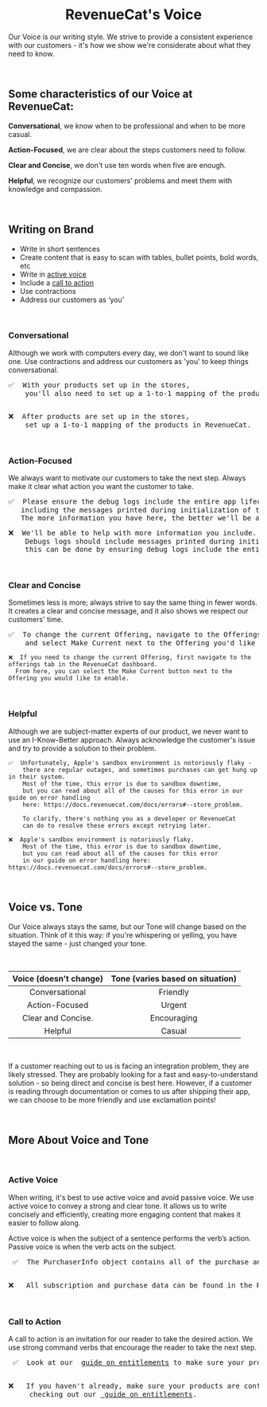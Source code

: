 # <div align='center'> RevenueCat's Voice 
  
Our Voice is our writing style. We strive to provide a consistent experience with our customers - it's how we show we're considerate about what they need to know. 

<br/>
  
 ## Some characteristics of our Voice at RevenueCat:

**Conversational**, we know when to be professional and when to be more casual.

**Action-Focused**, we are clear about the steps customers need to follow.

**Clear and Concise**, we don't use ten words when five are enough.

**Helpful**, we recognize our customers' problems and meet them with knowledge and compassion. 

 <br/> 
  
## Writing on Brand

<ul>
<li> Write in short sentences 
<li>  Create content that is easy to scan with tables, bullet points, bold words, etc
<li>  Write in <a href="#active-voice"> active voice</a>
<li>  Include a  <a href="#call-to-action"> call to action</a>
<li> Use contractions 
<li> Address our customers as ‘you’
</ul>

<br/>

### Conversational

Although we work with computers every day, we don't want to sound like one. Use contractions and address our customers as 'you' to keep things conversational. 

<pre>
✅  With your products set up in the stores, 
    you'll also need to set up a 1-to-1 mapping of the products in RevenueCat as well.
</pre>
  
<pre>  
❌  After products are set up in the stores, 
    set up a 1-to-1 mapping of the products in RevenueCat.
</pre>


<br/>

### Action-Focused

We always want to motivate our customers to take the next step. Always make it clear what action you want the customer to take.


<pre>
✅  Please ensure the debug logs include the entire app lifecycle, 
   including the messages printed during initialization of the SDK. 
   The more information you have here, the better we'll be able to help.
</pre>
<pre>
❌  We'll be able to help with more information you include. 
    Debugs logs should include messages printed during initialization of the SDK; 
    this can be done by ensuring debug logs include the entire app lifecycle.
</pre>

 <br/>
  
### Clear and Concise

Sometimes less is more; always strive to say the same thing in fewer words. It creates a clear and concise message, and it also shows we respect our customers' time. 


<pre>
✅  To change the current Offering, navigate to the Offerings tab for your app in the RevenueCat dashboard 
    and select Make Current next to the Offering you'd like to enable
</pre>
  ````
❌  If you need to change the current Offering, first navigate to the offerings tab in the RevenueCat dashboard. 
    From here, you can select the Make Current button next to the Offering you would like to enable. 
````

<br/>

### Helpful

Although we are subject-matter experts of our product, we never want to use an I-Know-Better approach. Always acknowledge the customer's issue and try to provide a solution to their problem.


````
✅  Unfortunately, Apple's sandbox environment is notoriously flaky - 
    there are regular outages, and sometimes purchases can get hung up in their system. 
    Most of the time, this error is due to sandbox downtime, 
    but you can read about all of the causes for this error in our guide on error handling 
    here: https://docs.revenuecat.com/docs/errors#--store_problem.  
  
    To clarify, there's nothing you as a developer or RevenueCat 
    can do to resolve these errors except retrying later.
````
````
❌  Apple's sandbox environment is notoriously flaky. 
    Most of the time, this error is due to sandbox downtime, 
    but you can read about all of the causes for this error 
    in our guide on error handling here: https://docs.revenuecat.com/docs/errors#--store_problem.
````

<br/>



## Voice vs. Tone 

Our Voice always stays the same, but our Tone will change based on the situation. Think of it this way: if you're whispering or yelling, you have stayed the same - just changed your tone. 

<br/>
  
  | Voice (doesn't change)  | Tone (varies based on situation)|     
|:-------------------:|:-----------------:|
|Conversational       |     Friendly      |
| Action-Focused       |    Urgent         |
|Clear and Concise.   |Encouraging        |
 | Helpful            |  Casual           |

<br/>

If a customer reaching out to us is facing an integration problem, they are likely stressed. They are probably looking for a fast and easy-to-understand solution - so being direct and concise is best here. However, if a customer is reading through documentation or comes to us after shipping their app, we can choose to be more friendly and use exclamation points!

<br/>
 
## More About Voice and Tone
  
  
 <br/>

### Active Voice
When writing, it's best to use active voice and avoid passive voice. We use active voice to convey a strong and clear tone. It allows us to write concisely and efficiently, creating more engaging content that makes it easier to follow along.

Active voice is when the subject of a sentence performs the verb’s action. Passive voice is when the verb acts on the subject. 
<div>
<pre>
 ✅  The PurchaserInfo object contains all of the purchase and subscription data available about the user.
 </pre>
<pre>
❌   All subscription and purchase data can be found in the PurchaserInfo object. 
</pre>
 </div>
  
<br/>
  
 ### Call to Action
A call to action is an invitation for our reader to take the desired action. We use strong command verbs that encourage the reader to take the next step.
  
  <div>
<pre>
 ✅  Look at our  <a href="url">guide on entitlements</a> to make sure your products are configured correctly.
 </pre>
<pre>
❌   If you haven't already, make sure your products are configured correctly by 
     checking out our <a href="url"> guide on entitlements</a>.
</pre>
 </div>
  
  
  
  
  
  
  
  
  
